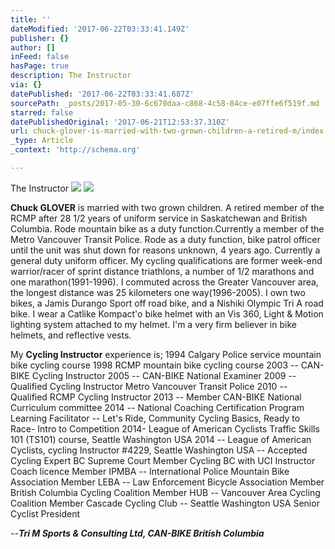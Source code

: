 ```yaml
---
title: ''
dateModified: '2017-06-22T03:33:41.149Z'
publisher: {}
author: []
inFeed: false
hasPage: true
description: The Instructor
via: {}
datePublished: '2017-06-22T03:33:41.687Z'
sourcePath: _posts/2017-05-30-6c670daa-c868-4c58-84ce-e07ffe6f519f.md
starred: false
datePublishedOriginal: '2017-06-21T12:53:37.310Z'
url: chuck-glover-is-married-with-two-grown-children-a-retired-m/index.html
_type: Article
_context: 'http://schema.org'

---
```

The Instructor
![](https://the-grid-user-content.s3-us-west-2.amazonaws.com/bf1e8953-fe80-4509-ac0a-4568305bb491.jpg)
![](https://the-grid-user-content.s3-us-west-2.amazonaws.com/7fe149bf-f998-47cf-b5ab-19bb210575e7.jpg)

**Chuck GLOVER** is married with two grown children. A retired member of the RCMP after 28 1/2 years of uniform service in Saskatchewan and British Columbia. Rode mountain bike as a duty function.Currently a member of the Metro Vancouver Transit Police. Rode as a duty function, bike patrol officer until the unit was shut down for reasons unknown, 4 years ago. Currently a general duty uniform officer. My cycling qualifications are former week-end warrior/racer of sprint distance triathlons, a number of 1/2 marathons and one marathon(1991-1996). I commuted across the Greater Vancouver area, the longest distance was 25 kilometers one way(1996-2005). I own two bikes, a Jamis Durango Sport off road bike, and a Nishiki Olympic Tri A road bike. I wear a Catlike Kompact'o bike helmet with an Vis 360, Light & Motion lighting system attached to my helmet. I'm a very firm believer in bike helmets, and reflective vests.

My **Cycling Instructor** experience is; 1994 Calgary Police service mountain bike cycling course 1998 RCMP mountain bike cycling course 2003 -- CAN-BIKE Cycling Instructor 2005 -- CAN-BIKE National Examiner 2009 -- Qualified Cycling Instructor Metro Vancouver Transit Police 2010 -- Qualified RCMP Cycling Instructor 2013 -- Member CAN-BIKE National Curriculum committee 2014 -- National Coaching Certification Program Learning Facilitator -- Let's Ride, Community Cycling Basics, Ready to Race- Intro to Competition 2014- League of American Cyclists Traffic Skills 101 (TS101) course, Seattle Washington USA 2014 -- League of American Cyclists, cycling Instructor \#4229, Seattle Washington USA -- Accepted Cycling Expert BC Supreme Court Member Cycling BC with UCI Instructor Coach licence Member IPMBA -- International Police Mountain Bike Association Member LEBA -- Law Enforcement Bicycle Association Member British Columbia Cycling Coalition Member HUB -- Vancouver Area Cycling Coalition Member Cascade Cycling Club -- Seattle Washington USA Senior Cyclist President

_--**Tri M Sports & Consulting Ltd, CAN-BIKE British Columbia**_